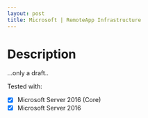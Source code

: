 ```yaml
---
layout: post
title: Microsoft | RemoteApp Infrastructure
---
```

# Description
...only a draft..

Tested with:
-[x] Microsoft Server 2016 (Core)
-[x] Microsoft Server 2016
